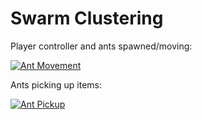 # Swarm Clustering

Player controller and ants spawned/moving:

[![Ant Movement](https://img.youtube.com/vi/scpzqlKO88k/0.jpg)](https://www.youtube.com/watch?v=scpzqlKO88k "Ant Movement")

Ants picking up items:

[![Ant Pickup](https://img.youtube.com/vi/IJ7V_UcZyWY/0.jpg)](https://www.youtube.com/watch?v=IJ7V_UcZyWY "Ant Pickup")

